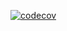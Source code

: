 [![codecov](https://codecov.io/gh/GYUWON-CHOI/2-sprint-mission/branch/main/graph/badge.svg)](https://codecov.io/gh/GYUWON-CHOI/2-sprint-mission)
